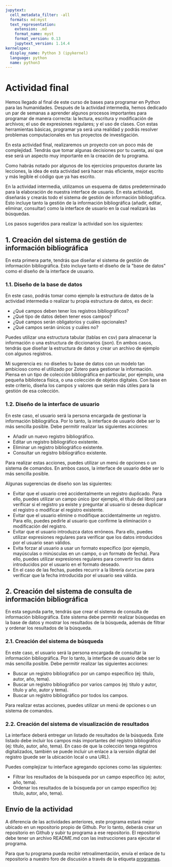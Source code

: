 ```yaml
---
jupytext:
  cell_metadata_filter: -all
  formats: md:myst
  text_representation:
    extension: .md
    format_name: myst
    format_version: 0.13
    jupytext_version: 1.14.4
kernelspec:
  display_name: Python 3 (ipykernel)
  language: python
  name: python3
---
```

# Actividad final

Hemos llegado al final de este curso de bases para programar en Python para las humanidades. Después de la actividad intermedia, hemos dedicado un par de semanas a aprender algunos procesos importantes para programar de manera correcta: la lectura, escritura y modificación de archivos; el uso de expresiones regulares; y el uso de clases. Con estas herramientas básicas, programar ya será una realidad y podrás resolver problemas computacionales en tus proyectos de investigación.

En esta actividad final, realizaremos un proyecto con un poco más de complejidad. Tendrás que tomar algunas decisiones por tu cuenta, así que ese será un aspecto muy importante en la creación de tu programa.

Como habrás notado por algunos de los ejercicios propuestos durante las lecciones, la idea de esta actividad será hacer más eficiente, mejor escrito y más legible el código que ya has escrito.

En la actividad intermedia, utilizamos un esquema de datos predeterminado para la elaboración de nuestra interface de usuario. En esta actividad, diseñarás y crearás todo el sistema de gestión de información bibliográfica. Esto incluye tanto la gestión de la información bibliográfica (añadir, editar, eliminar, consultar) como la interface de usuario en la cual realizará las búsquedas.

Los pasos sugeridos para realizar la actividad son los siguientes:

## 1. Creación del sistema de gestión de información bibliográfica

En esta primera parte, tendrás que diseñar el sistema de gestión de información bibliográfica. Esto incluye tanto el diseño de la "base de datos" como el diseño de la interface de usuario.

### 1.1. Diseño de la base de datos

En este caso, podrás tomar como ejemplo la estructura de datos de la actividad intermedia o realizar tu propia estructura de datos, es decir:

- ¿Qué campos deben tener los registros bibliográficos?
- ¿Qué tipo de datos deben tener esos campos?
- ¿Qué campos serán obligatorios y cuáles opcionales?
- ¿Qué campos serán únicos y cuáles no?

Puedes utilizar una estructura tabular (tablas en csv) para almacenar la información o una estructura de diccionarios (json). En ambos casos, tendrás que diseñar la estructura de datos y crear un archivo de ejemplo con algunos registros.

Mi sugerencia es: no diseñes tu base de datos con un modelo tan ambicioso como el utilizado por Zotero para gestionar la información. Piensa en un tipo de colección bibliográfica en particular, por ejemplo, una pequeña biblioteca física, o una colección de objetos digitales. Con base en este criterio, diseña los campos y valores que serán más útiles para la gestión de esa colección.

### 1.2. Diseño de la interface de usuario

En este caso, el usuario será la persona encargada de gestionar la información bibliográfica. Por lo tanto, la interface de usuario debe ser lo más sencilla posible. Debe permitir realizar las siguientes acciones:

- Añadir un nuevo registro bibliográfico.
- Editar un registro bibliográfico existente.
- Eliminar un registro bibliográfico existente.
- Consultar un registro bibliográfico existente.

Para realizar estas acciones, puedes utilizar un menú de opciones o un sistema de comandos. En ambos casos, la interface de usuario debe ser lo más sencilla posible.

Algunas sugerencias de diseño son las siguientes:

- Evitar que el usuario creé accidentalmente un registro duplicado. Para ello, puedes utilizar un campo único (por ejemplo, el título del libro) para verificar si el registro ya existe y preguntar al usuario si desea duplicar el registro o modificar el registro existente.
- Evitar que el usuario elimine o modifique accidentalmente un registro. Para ello, puedes pedirle al usuario que confirme la eliminación o modificación del registro.
- Evitar que el usuario introduzca datos erróneos. Para ello, puedes utilizar expresiones regulares para verificar que los datos introducidos por el usuario sean válidos.
- Evita forzar al usuario a usar un formato específico (por ejemplo, mayúsculas o minúsculas en un campo, o un formato de fecha). Para ello, puedes utilizar expresiones regulares para convertir los datos introducidos por el usuario en el formato deseado.
- En el caso de las fechas, puedes recurrir a la librería `datetime` para verificar que la fecha introducida por el usuario sea válida.

## 2. Creación del sistema de consulta de información bibliográfica

En esta segunda parte, tendrás que crear el sistema de consulta de información bibliográfica. Este sistema debe permitir realizar búsquedas en la base de datos y mostrar los resultados de la búsqueda, además de filtrar y ordenar los resultados de la búsqueda.

### 2.1. Creación del sistema de búsqueda

En este caso, el usuario será la persona encargada de consultar la información bibliográfica. Por lo tanto, la interface de usuario debe ser lo más sencilla posible. Debe permitir realizar las siguientes acciones:

- Buscar un registro bibliográfico por un campo específico (ej: título, autor, año, tema).
- Buscar un registro bibliográfico por varios campos (ej: título y autor, título y año, autor y tema).
- Buscar un registro bibliográfico por todos los campos.

Para realizar estas acciones, puedes utilizar un menú de opciones o un sistema de comandos.

### 2.2. Creación del sistema de visualización de resultados

La interface deberá entregar un listado de resultados de la búsqueda. Este listado debe incluir los campos más importantes del registro bibliográfico (ej: título, autor, año, tema). En caso de que la colección tenga registros digitalizados, también se puede incluir un enlace a la versión digital del registro (puede ser la ubicación local o una URL).

Puedes complejizar tu interface agregando opciones como las siguientes:

- Filtrar los resultados de la búsqueda por un campo específico (ej: autor, año, tema).
- Ordenar los resultados de la búsqueda por un campo específico (ej: título, autor, año, tema).

## Envío de la actividad

A diferencia de las actividades anteriores, este programa estará mejor ubicado en un repositorio propio de Github. Por lo tanto, deberás crear un repositorio en Github y subir tu programa a ese repositorio. El repositorio debe tener un archivo README.md con las instrucciones para ejecutar el programa.

Para que tu programa pueda recibir retroalimentación, envía el enlace de tu repositorio a nuestro foro de discusión a través de la etiqueta [programas](https://github.com/Taller-Abierto-de-Humanidades-Digitales/curso_python_2023B/discussions/new?category=programas&title=mi%20programa).

